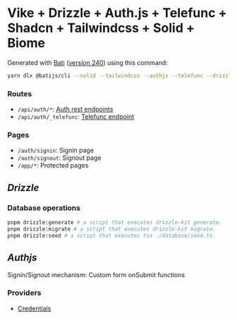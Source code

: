 # Vike + Drizzle + Auth.js + Telefunc + Shadcn + Tailwindcss + Solid + Biome

Generated with [Bati](https://batijs.dev) ([version 240](https://www.npmjs.com/package/create-bati/v/0.0.240)) using this command:

```sh
yarn dlx @batijs/cli --solid --tailwindcss --authjs --telefunc --drizzle --biome
```

### Routes

- `/api/auth/*`: [Auth rest endpoints](https://next-auth.js.org/getting-started/rest-api)
- `/api/auth/_telefunc`: [Telefunc endpoint](https://telefunc.com/)

### Pages

- `/auth/signin`: Signin page
- `/auth/signout`: Signout page
- `/app/*`: Protected pages

## *Drizzle*

### Database operations

```sh
pnpm drizzle:generate # a script that executes drizzle-kit generate.
pnpm drizzle:migrate # a script that executes drizzle-kit migrate.
pnpm drizzle:seed # a script that executes tsx ./database/seed.ts.
```

## *Authjs*

Signin/Signout mechanism: Custom form onSubmit functions 

### Providers

- [Credentials](https://next-auth.js.org/providers/credentials)